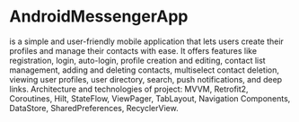 # AndroidMessengerApp
is a simple and user-friendly mobile application that lets users create their profiles and manage their contacts with ease. It offers features like registration, login, auto-login, profile creation and editing, contact list
management, adding and deleting contacts, multiselect contact deletion, viewing user profiles, user directory, search, push notifications, and deep links.
Architecture and technologies of project: MVVM, Retrofit2, Coroutines, Hilt, StateFlow, ViewPager, TabLayout, Navigation Components, DataStore, SharedPreferences, RecyclerView.
